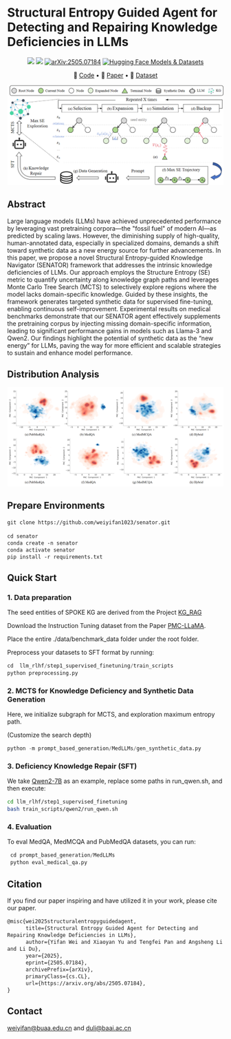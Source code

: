 # Structural Entropy Guided Agent for Detecting and Repairing Knowledge Deficiencies in LLMs

<p align="center">
<a href="https://github.com/weiyifan1023/Neeko/blob/main/LICENSE">
<img src='https://img.shields.io/badge/Code%20License-Apache_2.0-green.svg'></a>
<img src='https://img.shields.io/badge/python-3.9+-blue.svg'>
<a href="https://arxiv.org/abs/2505.07184" target="_blank">
<img src="https://img.shields.io/badge/arXiv-2505.07184-b31b1b.svg" alt="arXiv:2505.07184"></a>
<a href="https://huggingface.co/datasets/axiong/pmc_llama_instructions" target="_blank">
<img src="https://img.shields.io/badge/🤗%20Hugging%20Face-Models%20%26%20Datasets-yellow.svg" alt="Hugging Face Models & Datasets"></a>
</p>


<p align="center">
🔔 <a href="https://github.com/weiyifan1023/senator" target="_blank">Code</a> • 📃 <a href="https://arxiv.org/abs/2505.07184" target="_blank">Paper</a> • 🤗 <a href="https://huggingface.co/datasets/axiong/pmc_llama_instructions" target="_blank">Dataset</a> <br>
</p>



<div align="center">
    <img src="https://github.com/weiyifan1023/senator/blob/main/figures/senator.png">
</div>

## Abstract

Large language models (LLMs) have achieved unprecedented performance by leveraging vast pretraining corpora—the "fossil fuel" of modern AI—as predicted by scaling laws. 
However, the diminishing supply of high-quality, human-annotated data, especially in specialized domains, demands a shift toward synthetic data as a new energy source for further advancements. 
In this paper, we propose  a novel Structural Entropy-guided Knowledge Navigator (SENATOR) framework that addresses the intrinsic knowledge deficiencies of LLMs. 
Our approach employs the Structure Entropy (SE) metric to quantify uncertainty along knowledge graph paths and leverages Monte Carlo Tree Search (MCTS) to selectively explore regions where the model lacks domain-specific knowledge. 
Guided by these insights, the framework generates targeted synthetic data for supervised fine-tuning, enabling continuous self-improvement. 
Experimental results on medical benchmarks demonstrate that our SENATOR agent effectively supplements the pretraining corpus by injecting missing domain-specific information, leading to significant performance gains in models such as Llama-3 and Qwen2. 
Our findings highlight the potential of synthetic data as the “new energy” for LLMs, paving the way for more efficient and scalable strategies to sustain and enhance model performance.


## Distribution Analysis

![Image text](https://github.com/weiyifan1023/senator/blob/main/figures/ditribution_contour_group.png)

## Prepare Environments

```
git clone https://github.com/weiyifan1023/senator.git

cd senator
conda create -n senator
conda activate senator
pip install -r requirements.txt
```

## Quick Start

### 1. Data preparation

The seed entities of SPOKE KG are derived from the Project [KG_RAG](https://github.com/BaranziniLab/KG_RAG/tree/main/data)

Download the Instruction Tuning dataset from the Paper [PMC-LLaMA](https://huggingface.co/datasets/axiong/pmc_llama_instructions).

Place the entire ./data/benchmark_data folder under the root folder. 

Preprocess your datasets to SFT format by running:

```python
cd  llm_rlhf/step1_supervised_finetuning/train_scripts
python preprocessing.py
```

### 2.  MCTS for Knowledge Deficiency and Synthetic Data Generation
Here, we initialize subgraph for MCTS,  and exploration maximum entropy path.  

(Customize the search depth)

```python
python -m prompt_based_generation/MedLLMs/gen_synthetic_data.py
```

### 3.  Deficiency Knowledge Repair (SFT)
We take [Qwen2-7B](https://huggingface.co/Qwen/Qwen2-7B) as an example, replace some paths in run_qwen.sh, and then execute:
```sh
cd llm_rlhf/step1_supervised_finetuning
bash train_scripts/qwen2/run_qwen.sh
```

### 4.  Evaluation 

To eval  MedQA, MedMCQA and PubMedQA datasets, you can run:

```python
 cd prompt_based_generation/MedLLMs
 python eval_medical_qa.py
```



## Citation
If you find our paper inspiring and have utilized it in your work, please cite our paper.
```
@misc{wei2025structuralentropyguidedagent,
      title={Structural Entropy Guided Agent for Detecting and Repairing Knowledge Deficiencies in LLMs}, 
      author={Yifan Wei and Xiaoyan Yu and Tengfei Pan and Angsheng Li and Li Du},
      year={2025},
      eprint={2505.07184},
      archivePrefix={arXiv},
      primaryClass={cs.CL},
      url={https://arxiv.org/abs/2505.07184}, 
}
```

## Contact

weiyifan@buaa.edu.cn and duli@baai.ac.cn

